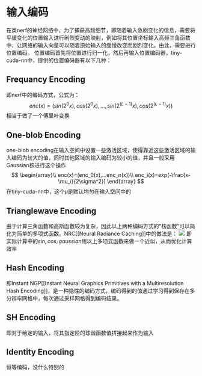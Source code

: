 # 输入编码
在类nerf的神经网络中，为了捕获高频细节，即随着输入急剧变化的信息，需要将平缓变化的位置输入进行剧烈变动的映射，例如将其位置坐标输入高频三角函数中，让网络的输入向量可以随着原始输入的缓慢改变而剧烈变化。由此，需要进行位置编码。
位置编码首先将位置进行归一化，然后再输入位置编码器，tiny-cuda-nn中，提供的位置编码器有以下几种：
## Frequancy Encoding
即nerf中的编码方式，公式为：
$$
enc(x)=(sin(2^0x),cos(2^0x),...,sin(2^(L-1)x),cos(2^(L-1)x))
$$
相当于做了一个傅里叶变换

## One-blob Encoding
one-blob encoding在输入空间中设置一些激活区域，使得靠近这些激活区域的输入编码为较大的值，同时其他区域的输入编码为较小的值，并且一般采用Gaussian核进行这个操作
$$
\begin{array}\\
enc(x)=(enc_0(x),...enc_n(x))\\
enc_i(x)=exp(-\frac{x-\mu_i}{2\sigma^2})
\end{array}
$$
在tiny-cuda-nn中，这个$\mu$是默认均匀在输入空间中的

## Trianglewave Encoding
由于计算三角函数和高斯函数较为复杂，因此以上两种编码方式的“核函数”可以简化为简单的多项式函数。NRC[[Neural Radiance Caching]]中的做法是：
![](1.png)
即实际计算中的$sin,cos,gaussian$用以上多项式函数来做一个近似，从而优化计算效率

## Hash Encoding
即Instant NGP[[Instant Neural Graphics Primitives with a Multiresolution Hash Encoding]]，是一种隐性的编码方式，编码得到的值通过学习得到保存在多分辨率网格中，每次通过采样网格得到编码结果。

## SH Encoding
即对于给定的输入，将其指定阶的球谐函数值拼接起来作为输入

## Identity Encoding
恒等编码，没什么特别的


